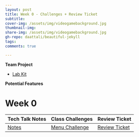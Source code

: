 ```yaml
---
layout: post
title: Week 0 - Challenges + Review Ticket
subtitle:
cover-img: /assets/img/videogamebackground.jpg
thumbnail-img:
share-img: /assets/img/videogamebackground.jpg
gh-repo: daattali/beautiful-jekyll
tags:
comments: true

---
```

**Team Project**
- [Lab Kit](https://github.com/adhithin/lab-kit)

**Potential Features**
# Week 0

| Tech Talk Notes           | Class Challenges |           Review Ticket                              | 
| -------------------------- |-----------------------------|-----------------------------|  
| [Notes](https://github.com/florayuan18/pikachudrinkingwindex/wiki/Deployment-Guide) | [Menu Challenge](https://github.com/florayuan18/pikachudrinkingwindex/issues/8) | [Review Ticket](https://github.com/florayuan18/just-to-suffer/issues/1) |

